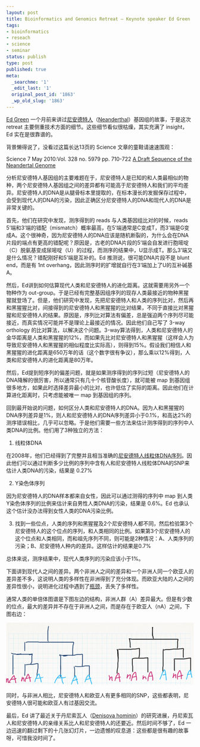 ```yaml
---
layout: post
title: Bioinformatics and Genomics Retreat – Keynote speaker Ed Green
tags:
- bioinformatics
- reseach
- science
- seminar
status: publish
type: post
published: true
meta:
  _searchme: '1'
  _edit_last: '1'
  original_post_id: '1863'
  _wp_old_slug: '1863'
---
```

<a href="http://green.soe.ucsc.edu/">Ed Green</a> 一个月前来讲过<a href="http://zh.wikipedia.org/wiki/%E5%B0%BC%E5%AE%89%E5%BE%B7%E7%89%B9%E4%BA%BA">尼安德特人</a>（<a href="http://en.wikipedia.org/wiki/Neanderthal">Neanderthal</a>）基因组的故事，于是这次 retreat 主要侧重技术方面的细节。这些细节看似很枯燥，其实充满了 insight，Ed 实在是很靠谱的。

背景懒得说了，没看过这篇长达13页的 Science 文章的童鞋请速速围观：

Science 7 May 2010:Vol. 328 no. 5979 pp. 710-722
<a href="http://www.sciencemag.org/content/328/5979/710.full">A Draft Sequence of the Neandertal Genome</a>

分析尼安德特人基因组的主要难题在于，尼安德特人是已知的和人类最相似的物种，两个尼安德特人基因组之间的差异都有可能高于尼安德特人和我们的平均差异。尼安德特人的DNA是从腿骨标本里提取的，在标本漫长的发掘保存过程中，会受到现代人的DNA的污染，因此正确区分尼安德特人的DNA和现代人的DNA是非常关键的。

首先，他们在研究中发现，测序得到的 reads 与人类基因组比对的时候，reads 5’端和3’端的错配（mismatch）概率最高，在5’端通常是C变成T，而3’端是G变成A。这个很神奇，因为尼安德特人的DNA应该是随机断裂的，为什么会在DNA片段的端点有更高的错配呢？原因是，古老的DNA片段的5’端会自发进行胞嘧啶（C）脱氨基变成尿嘧啶（U）的过程，而测序的结果中，U显示成T。那么3’端又是什么情况？错配刚好和5’端是互补的。Ed 推测说，很可能DNA片段不是 blunt end，而是有 1nt overhang，因此测序时的扩增就自行在3’端加上了U的互补碱基A。

然后，Ed讲到如何估算现代人类和尼安德特人的进化距离。这就需要用另外一个物种作为 out-group。于是已经有完整基因组序列的现存人类最接近的物种黑猩猩就登场了。但是，他们研究中发现，先把尼安德特人和人类的序列比对，然后再和黑猩猩比对，间接得到的尼安德特人和黑猩猩的比对结果，不同于直接比对黑猩猩和尼安德特人的结果。原因是，序列比对算法有偏差，总是强迫两个序列尽可能接近，而真实情况可能并不是理论上最接近的情况。因此他们自己写了 3-way orthology 的比对算法，以解决这个问题。3-way算法得到，人类和尼安德特人的金华距离是人类和黑猩猩的12%，而如果先比对尼安德特人和黑猩猩（这样会人为导致尼安德特人和黑猩猩的相似程度比实际高），则得到15%。假设我们相信人和黑猩猩的进化距离是650万年的话（这个数字很有争议），那么乘以12%得到，人类和尼安德特人的进化距离是80万年。

然后，Ed提到短序列的偏差问题，就是如果测序得到的序列过短（尼安德特人的DNA降解的很厉害，所以通常只有几十个核苷酸长度），就可能被 map 到基因组很多地方，如果此时选择差异最小的比对，也许低估了实际的距离。因此他们在计算进化距离时，只考虑能被唯一 map 到基因组的序列。

回到最开始说的问题，如何区分人类和尼安德特人的DNA。因为人和黑猩猩的DNA序列差异是1%，则人和尼安德特人的DNA序列差异小于0.1%，和高达2%的测序错误相比，几乎可以忽略。于是他们需要一些方法来估计测序得到的序列中人类DNA的比例。他们用了3种独立的方法：

1. 线粒体DNA

在2008年，他们已经得到了完整并且相当准确的<a href="http://www.ncbi.nlm.nih.gov/pmc/articles/PMC2602844/">尼安德特人线粒体DNA序列</a>。因此他们可以通过判断多少比例的序列中含有人和尼安德特人线粒体DNA的SNP来估计人类DNA的污染，结果是 0.27%

2. Y染色体序列

因为尼安德特人的DNA样本都来自女性，因此可以通过测得的序列中 map 到人类Y染色体序列的比例来估计来自男性人类DNA的污染，结果是 0.6%。Ed 也承认这个估计没办法得到女性人类的DNA污染比例。

3. 找到一些位点，人类的序列和黑猩猩及2个尼安德特人都不同，然后检验第3个尼安德特人的这个位点的序列，和人类相同的比例。如果第3个尼安德特人的这个位点和人类相同，而和祖先序列不同，则可能是2种情况：A、人类序列的污染；B、尼安德特人种内的差异。这样估计的结果是0.7%

总体来说，测序结果中，现代人类序列的污染应该小于1%。

下面讲到现代人之间的差异。两个非洲人之间的差异和一个非洲人同一个欧亚人的差异差不多，这说明人类的多样性在非洲得到了充分体现。而欧亚大陆的人之间的差异性很小，说明进化过程中遇到了<a href="http://en.wikipedia.org/wiki/History_of_Eurasia#Population_bottleneck">瓶颈</a>，丢失了多样性。

通常人类的单倍体图谱是下图左边的结构，非洲人群（A）差异最大。但是有少数的位点，最大的差异并不存在于非洲人之间，而是存在于欧亚人（nA）之间，下图右边：


![](/images/2011/09/haplotype.png)

同时，与非洲人相比，尼安德特人和欧亚人有更多相同的SNP，这些都表明，尼安德特人很可能和欧亚人有过基因交流。

最后，Ed 讲了最近关于丹尼索瓦人（<a href="http://en.wikipedia.org/wiki/Denisova_hominin">Denisova hominin</a>）的研究进展，丹尼索瓦人和尼安德特人的亲缘关系比人和尼安德特人的还要近。然后时间不够了，Ed 一边迅速的翻过剩下的十几张幻灯片，一边遗憾的叹息道：这些都是很有趣的故事呀，可惜我没时间了。
